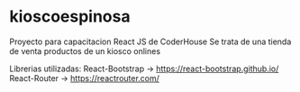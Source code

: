 # kioscoespinosa
 Proyecto para capacitacion React JS de CoderHouse
 Se trata de una tienda de venta productos de un kiosco onlines
 
 Librerias utilizadas:
 React-Bootstrap -> https://react-bootstrap.github.io/
 React-Router -> https://reactrouter.com/
 